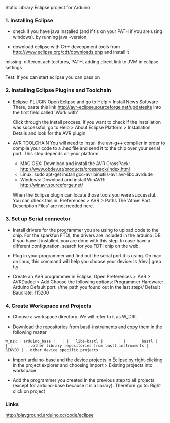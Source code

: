 Static Library Eclipse project for Arduino


### 1. Installing Eclipse

* check if you have java installed (and if tis on your PATH if you are using windows).
  by running java -version

* download eclipse with C++ deveopment tools  from
  http://www.eclipse.org/cdt/downloads.php
  and install it

missing: different achitectures, PATH, adding direct link to JVM in eclipse settings

Test: If you can start eclipse you can pass on


### 2. Installing Eclipse Plugins and Toolchain

* Eclipse-PLUGIN
  Open Eclipse and go to
    Help > Install News Software
  There, paste this link
    http://avr-eclipse.sourceforge.net/updatesite
  into the first field called 'Work with'

  Click through the install process.
  If you want to check if the installation was successful, go to
    Help > About Eclipse Platform > Installation Details
  and look for the AVR plugin

* AVR TOOLCHAIN
  You will need to install the avr-g++ compiler in order to compile your code to a .hex file and send it to the chip over your serial port.
  This step depends on your platform:
  - MAC OSX: Download and install the AVR CrossPack: http://www.obdev.at/products/crosspack/index.html
  - Linux: sudo apt-get install gcc-avr binutils-avr avr-libc avrdude
  - Windows: Download and install WinAVR: http://winavr.sourceforge.net/

  When the Eclipse plugin can locate those tools you were successful. You can check this in:
    Preferences > AVR > Paths
  The 'Atmel Part Description Files' are not needed here.


### 3. Set up Serial connector

* Install drivers for the programmer you are using to upload code to the chip.
  For the sparkfun FTDI, the drivers are included in the arduino IDE. If you have it installed, you are done with this step.
  In case have a different configuration, search for you FDTI chip on the web.

* Plug in your programmer and find out the serial port it is using.
  On mac on linux, this command will help you choose your device:
  ls /dev | grep tty
  
* Create an AVR programmer in Eclipse. Open
    Preferences > AVR > AVRDuded > Add
  Choose the following options:
    Programmer Hardware: Arduino
    Default port: //the path you found out in the last step//
    Default Baudrate: 115200





### 4. Create Workspace and Projects

* Choose a workspace directory. We will refer to it as W_DIR.

* Download the repositories from bastl-instruments and copy them in the following matter

 `W_DIR
    |
    arduino_base
    |   |
    |   libs-bastl
    |       |
    |	    bastl
    |       |
    |       ..other library repositories from bastl instruments
    | 
    SEKVOJ
    |
    ..other device specific projects`

* Import arduino-base and the device projects in Eclipse by right-clicking in the project explorer and choosing
    Import > Existing projects into workspace

* Add the programmer you created in the previous step to all projects (except for arduino-base because it is a library).
  Therefore go to:
    Right click on project
  







### Links
http://playground.arduino.cc/code/eclipse
